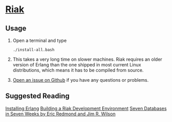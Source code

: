# [Riak](http://docs.basho.com/riak/1.3.0/)

## Usage

1. Open a terminal and type

	```
	./install-all.bash
	```
1. This takes a very long time on slower machines. Riak requires an older version of Erlang than the one shipped in most current Linux distributions, which means it has to be compiled from source.
1. [Open an issue on Github](https://github.com/znmeb/Computational-Journalism-Publishers-Workbench/issues/new) if you have any questions or problems.

## Suggested Reading
[Installing Erlang](http://docs.basho.com/riak/1.3.0/tutorials/installation/Installing-Erlang/)
[Building a Riak Development Environment](http://docs.basho.com/riak/1.3.0/tutorials/fast-track/Building-a-Development-Environment/)
[Seven Databases in Seven Weeks by Eric Redmond and Jim R. Wilson](http://j.mp/Xycr5A)
